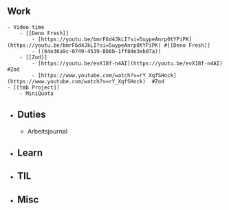 ## Work
	- Video time
		- [[Deno Fresh]]
			- [https://youtu.be/bmrF6d4JkLI?si=5uypeAnrp0tYPiPK](https://youtu.be/bmrF6d4JkLI?si=5uypeAnrp0tYPiPK) #[[Deno Fresh]]
			- ((64e36a9c-0749-4539-8b6b-1ff8de3eb87a))
		- [[Zod]]
			- [https://youtu.be/evX18f-n4AI](https://youtu.be/evX18f-n4AI) #Zod
			- [https://www.youtube.com/watch?v=rY_XqfSHock](https://www.youtube.com/watch?v=rY_XqfSHock)  #Zod
	- [[tmb Project]]
		- MiniQuota
- ## Duties
	- Arbeitsjournal
- ## Learn
- ## TIL
- ## Misc